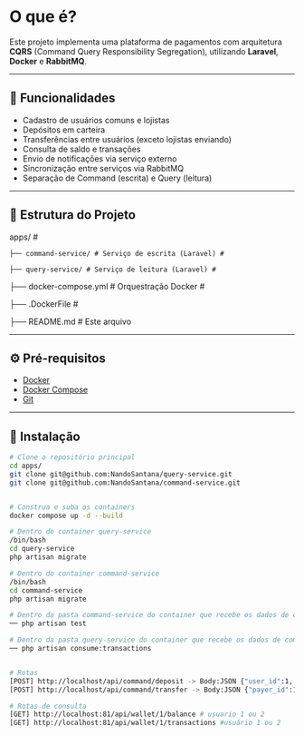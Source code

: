# O que é?

Este projeto implementa uma plataforma de pagamentos com arquitetura **CQRS** (Command Query Responsibility Segregation), utilizando **Laravel**, **Docker** e **RabbitMQ**.

---

## 🚀 Funcionalidades

- Cadastro de usuários comuns e lojistas
- Depósitos em carteira
- Transferências entre usuários (exceto lojistas enviando)
- Consulta de saldo e transações
- Envio de notificações via serviço externo
- Sincronização entre serviços via RabbitMQ
- Separação de Command (escrita) e Query (leitura)

---

## 🧱 Estrutura do Projeto


apps/ #

    ├── command-service/ # Serviço de escrita (Laravel) #

    ├── query-service/ # Serviço de leitura (Laravel) #

├── docker-compose.yml # Orquestração Docker #

├── .DockerFile #

├── README.md # Este arquivo


---

## ⚙️ Pré-requisitos

- [Docker](https://www.docker.com/)
- [Docker Compose](https://docs.docker.com/compose/)
- [Git](https://git-scm.com/)

---

## 🧪 Instalação

```bash
# Clone o repositório principal
cd apps/
git clone git@github.com:NandoSantana/query-service.git
git clone git@github.com:NandoSantana/command-service.git


# Construa e suba os containers
docker compose up -d --build

# Dentro do container query-service 
/bin/bash
cd query-service 
php artisan migrate

# Dentro do container command-service 
/bin/bash
cd command-service 
php artisan migrate

# Dentro da pasta command-service do container que recebe os dados de command-service 
── php artisan test 

# Dentro da pasta query-service do container que recebe os dados de command-service 
── php artisan consume:transactions


# Rotas 
[POST] http://localhost/api/command/deposit -> Body:JSON {"user_id":1, "amount":700} # 1 ou 2
[POST] http://localhost/api/command/transfer -> Body:JSON {"payer_id":1, "payee_id":2, "amount":50}

# Rotas de consulta
[GET] http://localhost:81/api/wallet/1/balance # usuario 1 ou 2 
[GET] http://localhost:81/api/wallet/1/transactions #usuário 1 ou 2



